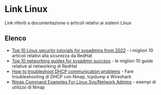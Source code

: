 # Link Linux

Link riferiti a documentazione o articoli relativi ai sistemi Linux

## Elenco

- [Top 10 Linux security tutorials for sysadmins from 2022](https://www.redhat.com/sysadmin/top-security-articles-2022) - i migliori 10 articoli relativi alla sicurezza da RedHat
- [Top 10 networking guides for sysadmin success](https://www.redhat.com/sysadmin/networking-guides-2022) - le migliori 10 guide relative al networking di RedHat
- [How to troubleshoot DHCP communication problems](https://www.redhat.com/sysadmin/troubleshoot-network-dhcp-configuration) - Fare troubleshooting di DHCP con Nmap, tcpdump e Wireshark
- [Nmap Command Examples For Linux Sys/Network Admins](https://www.cyberciti.biz/security/nmap-command-examples-tutorials/) - esempi di utilizzo di Nmap